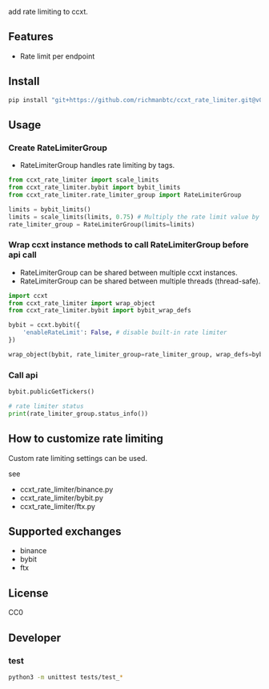 add rate limiting to ccxt.

## Features

- Rate limit per endpoint


## Install

```bash
pip install "git+https://github.com/richmanbtc/ccxt_rate_limiter.git@v0.0.2#egg=ccxt_rate_limiter"
```

## Usage

### Create RateLimiterGroup

- RateLimiterGroup handles rate limiting by tags.

```python
from ccxt_rate_limiter import scale_limits
from ccxt_rate_limiter.bybit import bybit_limits
from ccxt_rate_limiter.rate_limiter_group import RateLimiterGroup

limits = bybit_limits()
limits = scale_limits(limits, 0.75) # Multiply the rate limit value by a certain magnification to allow a margin.
rate_limiter_group = RateLimiterGroup(limits=limits)
```

### Wrap ccxt instance methods to call RateLimiterGroup before api call

- RateLimiterGroup can be shared between multiple ccxt instances.
- RateLimiterGroup can be shared between multiple threads (thread-safe).

```python
import ccxt
from ccxt_rate_limiter import wrap_object
from ccxt_rate_limiter.bybit import bybit_wrap_defs

bybit = ccxt.bybit({
    'enableRateLimit': False, # disable built-in rate limiter
})

wrap_object(bybit, rate_limiter_group=rate_limiter_group, wrap_defs=bybit_wrap_defs())
```

### Call api

```python
bybit.publicGetTickers()

# rate limiter status
print(rate_limiter_group.status_info())
```

## How to customize rate limiting

Custom rate limiting settings can be used.

see

- ccxt_rate_limiter/binance.py
- ccxt_rate_limiter/bybit.py
- ccxt_rate_limiter/ftx.py

## Supported exchanges

- binance
- bybit
- ftx

## License

CC0

## Developer

### test

```bash
python3 -m unittest tests/test_*
```
